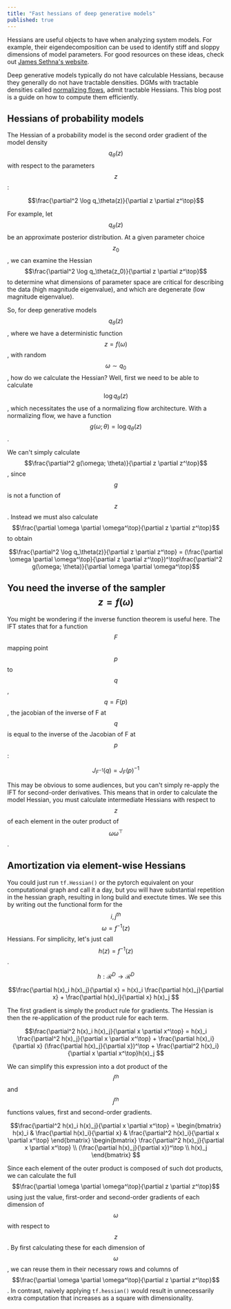 ```yaml
---
title: "Fast hessians of deep generative models"
published: true
---
```


<script src='https://cdnjs.cloudflare.com/ajax/libs/mathjax/2.7.5/latest.js?config=TeX-MML-AM_CHTML' async></script>

Hessians are useful objects to have when analyzing system models.  For example, their eigendecomposition can be used to identify stiff and sloppy dimensions of model parameters.  For good resources on these ideas, check out [James Sethna's website](http://www.lassp.cornell.edu/sethna/Sloppy/WhatAreSloppyModels.html).

Deep generative models typically do not have calculable Hessians, because they generally do not have tractable densities.  DGMs with tractable densities called [normalizing flows](https://srbittner.github.io/2019/06/26/normalizing_flows/), admit tractable Hessians.  This blog post is a guide on how to compute them efficiently.

## Hessians of probability models ##
The Hessian of a probability model is the second order gradient of the model density $$q_\theta(z)$$ with respect to the parameters $$z$$:

$$\frac{\partial^2 \log q_\theta(z)}{\partial z \partial z^\top}$$

For example, let $$q_\theta(z)$$ be an approximate posterior distribution.  At a given parameter choice $$z_0$$, we can examine the Hessian $$\frac{\partial^2 \log q_\theta(z_0)}{\partial z \partial z^\top}$$ to determine what dimensions of parameter space are critical for describing the data (high magnitude eigenvalue), and which are degenerate (low magnitude eigenvalue).  

So, for deep generative models $$q_\theta(z)$$, where we have a deterministic function $$z = f(\omega)$$, with random $$\omega \sim q_0$$, how do we calculate the Hessian?  Well, first we need to be able to calculate $$\log q_\theta(z)$$, which necessitates the use of a normalizing flow architecture.  With a normalizing flow, we have a function $$g(\omega; \theta) = \log q_\theta(z)$$.

We can't simply calculate $$\frac{\partial^2 g(\omega; \theta)}{\partial z \partial z^\top}$$, since $$g$$ is not a function of $$z$$.  Instead we must also calculate $$\frac{\partial \omega \partial \omega^\top}{\partial z \partial z^\top}$$ to obtain

$$\frac{\partial^2 \log q_\theta(z)}{\partial z \partial z^\top} = (\frac{\partial \omega \partial \omega^\top}{\partial z \partial z^\top})^\top\frac{\partial^2 g(\omega; \theta)}{\partial \omega \partial \omega^\top}$$


## You need the inverse of the sampler $$z = f(\omega)$$ ##
You might be wondering if the inverse function theorem is useful here.  The IFT states that for a function $$F$$ mapping point $$p$$ to $$q$$, $$q = F(p)$$, the jacobian of the inverse of F at $$q$$ is equal to the inverse of the Jacobian of F at $$p$$:

$$J_{F^{-1}}(q) = J_F(p)^{-1}$$

This may be obvious to some audiences, but you can't simply re-apply the IFT for second-order derivatives.  This means that in order to calculate the model Hessian, you must calculate intermediate Hessians with respect to $$z$$ of each element in the outer product of $$\omega \omega^\top$$.

## Amortization via element-wise Hessians ##
You could just run `tf.Hessian()` or the pytorch equivalent on your computational graph and call it a day, but you will have substantial repetition in the hessian graph, resulting in long build and exectute times.  We see this by writing out the functional form for the $$i,j^{th}$$ $$\omega = f^{-1}(z)$$ Hessians.  For simplicity, let's just call $$h(z) = f^{-1}(z)$$.

$$h : \mathcal{R}^D \rightarrow \mathcal{R}^D$$

$$\frac{\partial h(x)_i h(x)_j}{\partial x} = h(x)_i \frac{\partial h(x)_j}{\partial x} + \frac{\partial
h(x)_i}{\partial x} h(x)_j $$

The first gradient is simply the product rule for gradients.  The Hessian is then the re-application of the product rule for each term.

$$\frac{\partial^2 h(x)_i h(x)_j}{\partial x \partial x^\top} = h(x)_i \frac{\partial^2 h(x)_j}{\partial x \partial
x^\top} +  \frac{\partial h(x)_i}{\partial x} (\frac{\partial h(x)_j}{\partial x})^\top + \frac{\partial^2 h(x)_i}{\partial x
\partial x^\top}h(x)_j $$

We can simplify this expression into a dot product of the $$i^{th}$$ and $$j^{th}$$ functions values, first and second-order gradients.

$$\frac{\partial^2 h(x)_i h(x)_j}{\partial x \partial x^\top} =
\begin{bmatrix} h(x)_i & \frac{\partial h(x)_i}{\partial x} & \frac{\partial^2 h(x)_i}{\partial x \partial x^\top} \end{bmatrix}
\begin{bmatrix} \frac{\partial^2 h(x)_j}{\partial x \partial x^\top} \\ (\frac{\partial h(x)_j}{\partial x})^\top \\ h(x)_j \end{bmatrix}
$$

Since each element of the outer product is composed of such dot products, we can calculate the full $$\frac{\partial \omega \partial \omega^\top}{\partial z \partial z^\top}$$ using just the value, first-order and second-order gradients of each dimension of $$\omega$$ with respect to $$z$$.  By first calculating these for each dimension of $$\omega$$, we can reuse them in their necessary rows and columns of $$\frac{\partial \omega \partial \omega^\top}{\partial z \partial z^\top}$$.  In contrast, naively applying `tf.hessian()` would result in unnecessarily extra computation that increases as a square with dimensionality.













